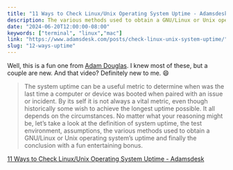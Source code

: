 ```yaml
---
title: "11 Ways to Check Linux/Unix Operating System Uptime - Adamsdesk"
description: The various methods used to obtain a GNU/Linux or Unix operating system’s uptime, plus a fun entertaining bonus.
date: "2024-06-20T12:00:00-08:00"
keywords: ["terminal", "linux","mac"]
link: "https://www.adamsdesk.com/posts/check-linux-unix-system-uptime/"
slug: "12-ways-uptime"
---
```


Well, this is a fun one from [Adam Douglas](https://www.adamsdesk.com). I knew most of these, but a couple are new. And that video? Definitely new to me. 😄

> The system uptime can be a useful metric to determine when was the last time a computer or device was booted when paired with an issue or incident. By its self it is not always a vital metric, even though historically some wish to achieve the longest uptime possible. It all depends on the circumstances. No matter what your reasoning might be, let’s take a look at the definition of system uptime, the test environment, assumptions, the various methods used to obtain a GNU/Linux or Unix operating system’s uptime and finally the conclusion with a fun entertaining bonus.

[11 Ways to Check Linux/Unix Operating System Uptime - Adamsdesk](https://www.adamsdesk.com/posts/check-linux-unix-system-uptime/)
